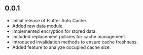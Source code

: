 ## 0.0.1

- Initial release of Flutter Auto Cache.
- Added raw data module.
- Implemented encryption for stored data.
- Included replacement policies for cache management.
- Introduced invalidation methods to ensure cache freshness.
- Added feature to analyze occupied cache size.
